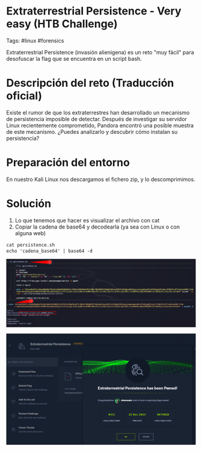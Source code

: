 # Extraterrestrial Persistence - Very easy (HTB Challenge)
Tags: #linux #forensics

Extraterrestrial Persistence (invasión alienigena) es un reto "muy fácil" para desofuscar la flag que se encuentra en un script bash.

# Descripción del reto (Traducción oficial)
Existe el rumor de que los extraterrestres han desarrollado un mecanismo de persistencia imposible de detectar. Después de investigar su servidor Linux recientemente comprometido, Pandora encontró una posible muestra de este mecanismo. ¿Puedes analizarlo y descubrir cómo instalan su persistencia?

# Preparación del entorno
En nuestro Kali Linux nos descargamos el fichero zip, y lo descomprimimos.

# Solución
1. Lo que tenemos que hacer es visualizar el archivo con cat
2. Copiar la cadena de base64 y decodearla (ya sea con Linux o con alguna web)

```shell
cat persistence.sh
echo 'cadena_base64' | base64 -d
```

![curl](Images/ea_flag_v2.png)


![curl](Images/ep_completed.png)
